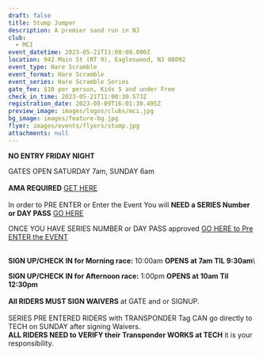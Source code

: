 ```yaml
---
draft: false
title: Stump Jumper
description: A premier sand run in NJ
club:
  - MCI
event_datetime: 2023-05-21T11:00:00.000Z
location: 942 Main St (RT 9), Eagleswood, NJ 08092
event_type: Hare Scramble
event_format: Hare Scramble
event_series: Hare Scramble Series
gate_fee: $10 per person, Kids 5 and under Free
check_in_time: 2023-05-21T11:00:30.573Z
registration_date: 2023-05-09T16:01:30.495Z
preview_image: images/logos/clubs/mci.jpg
bg_image: images/feature-bg.jpg
flyer: images/events/flyers/stump.jpg
attachments: null
---
```

**NO ENTRY FRIDAY NIGHT**

GATES OPEN SATURDAY 7am, SUNDAY 6am\
\
**AMA REQUIRED**  [GET HERE ](https://join.americanmotorcyclist.com/privileges-savenow/?gclid=CjwKCAjw3ueiBhBmEiwA4BhspNwQztzyNH49PezC5nR7BmrzNnP5WfUU4VwdINt_aZzjKCTzq9TgmBoC5ZsQAvD_BwE)\
\
In order to PRE ENTER or Enter the Event You will **NEED a SERIES Number or DAY PASS**    [GO HERE ](https://www.moto-tally.com/ECEA/ECEA/SeriesRegistration.aspx)

ONCE YOU HAVE SERIES NUMBER or DAY PASS approved  [GO HERE to Pre ENTER the EVENT](https://www.moto-tally.com/ECEA/ECEA/PreEntry.aspx)

[](https://www.moto-tally.com/ECEA/ECEA/PreEntry.aspx)\
**SIGN UP/CHECK IN for Morning race:**  10:00am **OPENS at 7am TIL 9:30am**\

**SIGN UP/CHECK IN for Afternoon race:** 1:00pm **OPENS at 10am Til 12:30pm**\
\
**All RIDERS MUST SIGN WAIVERS** at GATE and or SIGNUP.  \
\
SERIES PRE ENTERED RIDERS with TRANSPONDER Tag CAN go directly to TECH on SUNDAY after signing Waivers.\
**ALL RIDERS NEED to VERIFY their Transponder WORKS at TECH** it is your responsibility.